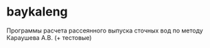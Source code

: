 # baykaleng
Программы расчета рассеянного выпуска сточных вод по методу Караушева А.В. (+ тестовые)
